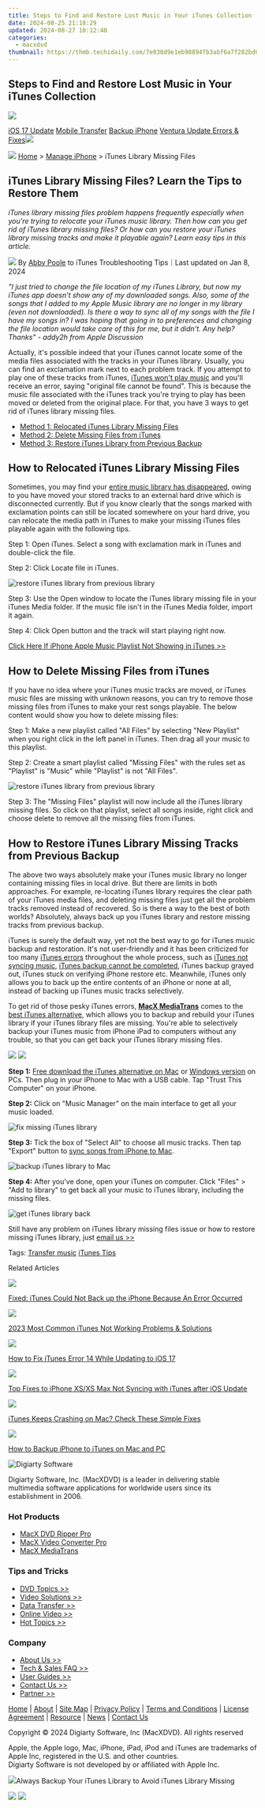 ```yaml
---
title: Steps to Find and Restore Lost Music in Your iTunes Collection
date: 2024-08-25 21:18:29
updated: 2024-08-27 10:12:48
categories:
  - macxdvd
thumbnail: https://thmb.techidaily.com/7e038d9e1eb98894fb3abf6a7f282bd0c462456694222e012226efef555d04fe.jpg
---
```


## Steps to Find and Restore Lost Music in Your iTunes Collection

[![](https://www.macxdvd.com/itunes/../image-style/new-seo/icon10.png)](https://tools.techidaily.com/macxdvd/products/)

[iOS 17 Update](https://tools.techidaily.com/macxdvd/products/) [Mobile Transfer](https://tools.techidaily.com/macxdvd/products/) [Backup iPhone](https://tools.techidaily.com/macxdvd/products/) [Ventura Update Errors & Fixes](https://tools.techidaily.com/macxdvd/products/)![](https://www.macxdvd.com/itunes/../mobile/article-image/hot.gif) 



![](https://www.macxdvd.com/itunes/../image-style/new-seo/icon7.png) [Home](https://tools.techidaily.com/macxdvd/products/) \> [Manage iPhone](https://tools.techidaily.com/macxdvd/products/) \> iTunes Library Missing Files 

## iTunes Library Missing Files? Learn the Tips to Restore Them 



_iTunes library missing files problem happens frequently especially when you're trying to relocate your iTunes music library. Then how can you get rid of iTunes library missing files? Or how can you restore your iTunes library missing tracks and make it playable again? Learn easy tips in this article._

![](https://www.macxdvd.com/itunes/../image-style/new-seo/icon6.png) By [Abby Poole](https://www.linkedin.com/in/abby-poole-6822b0104/) to iTunes Troubleshooting Tips｜Last updated on Jan 8, 2024

_"I just tried to change the file location of my iTunes Library, but now my iTunes app doesn't show any of my downloaded songs. Also, some of the songs that I added to my Apple Music library are no longer in my library (even not downloaded). Is there a way to sync all of my songs with the file I have my songs in? I was hoping that going in to preferences and changing the file location would take care of this for me, but it didn't. Any help? Thanks" - addy2h from Apple Discussion_

Actually, it's possible indeed that your iTunes cannot locate some of the media files associated with the tracks in your iTunes library. Usually, you can find an exclamation mark next to each problem track. If you attempt to play one of these tracks from iTunes, [iTunes won't play music](https://tools.techidaily.com/macxdvd/products/) and you'll receive an error, saying "original file cannot be found". This is because the music file associated with the iTunes track you're trying to play has been moved or deleted from the original place. For that, you have 3 ways to get rid of iTunes library missing files. 



* [Method 1: Relocated iTunes Library Missing Files](https://tools.techidaily.com/macxdvd/products/)
* [Method 2: Delete Missing Files from iTunes](https://tools.techidaily.com/macxdvd/products/)
* [Method 3: Restore iTunes Library from Previous Backup](https://tools.techidaily.com/macxdvd/products/)

## How to Relocated iTunes Library Missing Files

Sometimes, you may find your [entire music library has disappeared](https://tools.techidaily.com/macxdvd/products/), owing to you have moved your stored tracks to an external hard drive which is disconnected currently. But if you know clearly that the songs marked with exclamation points can still be located somewhere on your hard drive, you can relocate the media path in iTunes to make your missing iTunes files playable again with the following tips. 

Step 1: Open iTunes. Select a song with exclamation mark in iTunes and double-click the file. 

Step 2: Click Locate file in iTunes. 

![restore iTunes library from previous library](https://www.macxdvd.com/itunes/article-image/itunes-library-missing-files-1.jpg)

Step 3: Use the Open window to locate the iTunes library missing file in your iTunes Media folder. If the music file isn't in the iTunes Media folder, import it again. 

Step 4: Click Open button and the track will start playing right now. 

[Click Here If iPhone Apple Music Playlist Not Showing in iTunes >>](https://tools.techidaily.com/macxdvd/products/) 

## How to Delete Missing Files from iTunes

If you have no idea where your iTunes music tracks are moved, or iTunes music files are missing with unknown reasons, you can try to remove those missing files from iTunes to make your rest songs playable. The below content would show you how to delete missing files:

Step 1: Make a new playlist called "All Files" by selecting "New Playlist" when you right click in the left panel in iTunes. Then drag all your music to this playlist.

Step 2: Create a smart playlist called "Missing Files" with the rules set as "Playlist" is "Music" while "Playlist" is not "All Files". 

![restore iTunes library from previous library](https://www.macxdvd.com/itunes/article-image/itunes-library-missing-files-2.jpg)

Step 3: The "Missing Files" playlist will now include all the iTunes library missing files. So click on that playlist, select all songs inside, right click and choose delete to remove all the missing files from iTunes. 

## How to Restore iTunes Library Missing Tracks from Previous Backup

The above two ways absolutely make your iTunes music library no longer containing missing files in local drive. But there are limits in both approaches. For example, re-locating iTunes library requires the clear path of your iTunes media files, and deleting missing files just get all the problem tracks removed instead of recovered. So is there a way to the best of both worlds? Absolutely, always back up you iTunes library and restore missing tracks from previous backup. 

iTunes is surely the default way, yet not the best way to go for iTunes music backup and restoration. It's not user-friendly and it has been criticized for too many [iTunes errors](https://tools.techidaily.com/macxdvd/products/) throughout the whole process, such as [iTunes not syncing music](https://tools.techidaily.com/macxdvd/products/), [iTunes backup cannot be completed](https://tools.techidaily.com/macxdvd/products/), iTunes backup grayed out, iTunes stuck on verifying iPhone restore etc. Meanwhile, iTunes only allows you to back up the entire contents of an iPhone or none at all, instead of backing up iTunes music tracks selectively. 

To get rid of those pesky iTunes errors, [**MacX MediaTrans**](https://tools.techidaily.com/macxdvd/products/) comes to the [best iTunes alternative](https://tools.techidaily.com/macxdvd/products/), which allows you to backup and rebuild your iTunes library if your iTunes library files are missing. You're able to selectively backup your iTunes music from iPhone iPad to computers without any trouble, so that you can get back your iTunes library missing files. 

[![](https://www.macxdvd.com/itunes/../image-style/new-seo/btn-mac.png)](https://tools.techidaily.com/macxdvd/products/) [![](https://www.macxdvd.com/itunes/../image-style/new-seo/btn-win.png)](https://tools.techidaily.com/winxdvd/products/) 

**Step 1:** [Free download the iTunes alternative on Mac](https://tools.techidaily.com/macxdvd/products/) or [Windows version](https://tools.techidaily.com/winxdvd/products/) on PCs. Then plug in your iPhone to Mac with a USB cable. Tap "Trust This Computer" on your iPhone. 

**Step 2:** Click on "Music Manager" on the main interface to get all your music loaded. 

![fix missing iTunes library](https://www.macxdvd.com/itunes/article-image/itunes-library-missing-3.jpg)

**Step 3:** Tick the box of "Select All" to choose all music tracks. Then tap "Export" button to [sync songs from iPhone to Mac](https://tools.techidaily.com/macxdvd/products/). 

![backup iTunes library to Mac](https://www.macxdvd.com/itunes/article-image/itunes-library-missing-4.jpg)

**Step 4:** After you've done, open your iTunes on computer. Click "Files" > "Add to library" to get back all your music to iTunes library, including the missing files.

![get iTunes library back](https://www.macxdvd.com/itunes/article-image/itunes-library-missing-2.jpg)

 Still have any problem on iTunes library missing files issue or how to restore missing iTunes library, just [email us >>](https://tools.techidaily.com/macxdvd/products/)

 Tags: [Transfer music](https://tools.techidaily.com/macxdvd/products/) [iTunes Tips](https://tools.techidaily.com/macxdvd/products/) 



Related Articles

![](https://www.macxdvd.com/itunes/../image-style/new-seo/pic7.jpg)

[Fixed: iTunes Could Not Back up the iPhone Because An Error Occurred](https://tools.techidaily.com/macxdvd/products/) 

![](https://www.macxdvd.com/itunes/../image-style/new-seo/pic6.jpg)

[2023 Most Common iTunes Not Working Problems & Solutions](https://tools.techidaily.com/macxdvd/products/) 

![](https://www.macxdvd.com/itunes/../image-style/new-seo/pic5.jpg)

[How to Fix iTunes Error 14 While Updating to iOS 17](https://tools.techidaily.com/macxdvd/products/) 

![](https://www.macxdvd.com/itunes/../image-style/new-seo/pic4.jpg)

[Top Fixes to iPhone XS/XS Max Not Syncing with iTunes after iOS Update](https://tools.techidaily.com/macxdvd/products/) 

![](https://www.macxdvd.com/itunes/../image-style/new-seo/pic3.jpg)

[iTunes Keeps Crashing on Mac? Check These Simple Fixes](https://tools.techidaily.com/macxdvd/products/) 

![](https://www.macxdvd.com/itunes/../image-style/new-seo/pic2.jpg)

[How to Backup iPhone to iTunes on Mac and PC](https://tools.techidaily.com/macxdvd/products/) 



![Digiarty Software](https://www.macxdvd.com/itunes/../icon/logo.png) 

Digiarty Software, Inc. (MacXDVD) is a leader in delivering stable multimedia software applications for worldwide users since its establishment in 2006.

### Hot Products

* [MacX DVD Ripper Pro](https://tools.techidaily.com/macxdvd/products/)
* [MacX Video Converter Pro](https://tools.techidaily.com/macxdvd/products/)
* [MacX MediaTrans](https://tools.techidaily.com/macxdvd/products/)

### Tips and Tricks

* [DVD Topics >>](https://tools.techidaily.com/macxdvd/products/)
* [Video Solutions >>](https://tools.techidaily.com/macxdvd/products/)
* [Data Transfer >>](https://tools.techidaily.com/macxdvd/products/)
* [Online Video >>](https://tools.techidaily.com/macxdvd/products/)
* [Hot Topics >>](https://tools.techidaily.com/macxdvd/products/)

### Company

* [About Us >>](https://tools.techidaily.com/macxdvd/products/)
* [Tech & Sales FAQ >>](https://tools.techidaily.com/macxdvd/products/)
* [User Guides >>](https://tools.techidaily.com/macxdvd/products/)
* [Contact Us >>](https://tools.techidaily.com/macxdvd/products/)
* [Partner >>](https://tools.techidaily.com/macxdvd/products/)



[Home](https://tools.techidaily.com/macxdvd/products/) | [About](https://tools.techidaily.com/macxdvd/products/) | [Site Map](https://tools.techidaily.com/macxdvd/products/) | [Privacy Policy](https://tools.techidaily.com/macxdvd/products/) | [Terms and Conditions](https://tools.techidaily.com/macxdvd/products/) | [License Agreement](https://tools.techidaily.com/macxdvd/products/) | [Resource](https://tools.techidaily.com/macxdvd/products/) | [News](https://tools.techidaily.com/macxdvd/products/) | [Contact Us](https://tools.techidaily.com/macxdvd/products/)

Copyright © 2024 Digiarty Software, Inc (MacXDVD). All rights reserved

Apple, the Apple logo, Mac, iPhone, iPad, iPod and iTunes are trademarks of Apple Inc, registered in the U.S. and other countries.  
Digiarty Software is not developed by or affiliated with Apple Inc.



![](https://www.macxdvd.com/itunes/../mediatrans/img/icon.png)Always Backup Your iTunes Library to Avoid iTunes Library Missing

[![](https://www.macxdvd.com/itunes/../image-style/new-seo/btn-mac-top.png)](https://tools.techidaily.com/macxdvd/products/) [![](https://www.macxdvd.com/itunes/../image-style/new-seo/btn-win-top.png)](https://tools.techidaily.com/winxdvd/products/)

<ins class="adsbygoogle"
     style="display:block"
     data-ad-format="autorelaxed"
     data-ad-client="ca-pub-7571918770474297"
     data-ad-slot="1223367746"></ins>



<ins class="adsbygoogle"
     style="display:block"
     data-ad-client="ca-pub-7571918770474297"
     data-ad-slot="8358498916"
     data-ad-format="auto"
     data-full-width-responsive="true"></ins>
